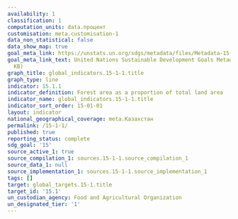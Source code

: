 ```yaml
---
availability: 1
classification: 1
computation_units: data.процент
customisation: meta.customisation-1
data_non_statistical: false
data_show_map: true
goal_meta_link: https://unstats.un.org/sdgs/metadata/files/Metadata-15-01-01.pdf
goal_meta_link_text: United Nations Sustainable Development Goals Metadata (PDF 379
  KB)
graph_title: global_indicators.15-1-1.title
graph_type: line
indicator: 15.1.1
indicator_definition: Forest area as a proportion of total land area
indicator_name: global_indicators.15-1-1.title
indicator_sort_order: 15-01-01
layout: indicator
national_geographical_coverage: meta.Казахстан
permalink: /15-1-1/
published: true
reporting_status: complete
sdg_goal: '15'
source_active_1: true
source_compilation_1: sources.15-1-1.source_compilation_1
source_data_1: null
source_implementation_1: sources.15-1-1.source_implementation_1
tags: []
target: global_targets.15-1.title
target_id: '15.1'
un_custodian_agency: Food and Agricultural Organization
un_designated_tier: '1'
---
```

